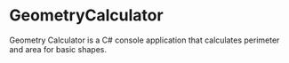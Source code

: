 # GeometryCalculator
Geometry Calculator is a C# console application that calculates perimeter and area for basic shapes.
